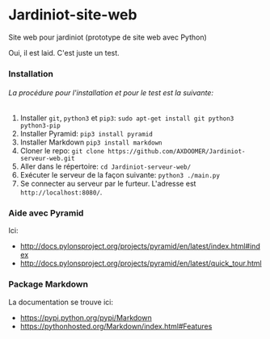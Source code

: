 # Jardiniot-site-web

Site web pour jardiniot (prototype de site web avec Python)

Oui, il est laid. C'est juste un test. 

### Installation

###### La procédure pour l'installation et pour le test est la suivante: 

1. Installer `git`, `python3` et `pip3`: `sudo apt-get install git python3 python3-pip`
2. Installer Pyramid: `pip3 install pyramid`
3. Installer Markdown `pip3 install markdown`
4. Cloner le repo: `git clone https://github.com/AXDOOMER/Jardiniot-serveur-web.git`
5. Aller dans le répertoire: `cd Jardiniot-serveur-web/`
6. Exécuter le serveur de la façon suivante: `python3 ./main.py`
7. Se connecter au serveur par le furteur. L'adresse est `http://localhost:8080/`. 

### Aide avec Pyramid

Ici: 

* http://docs.pylonsproject.org/projects/pyramid/en/latest/index.html#index
* http://docs.pylonsproject.org/projects/pyramid/en/latest/quick_tour.html

### Package Markdown

La documentation se trouve ici: 

* https://pypi.python.org/pypi/Markdown
* https://pythonhosted.org/Markdown/index.html#Features

